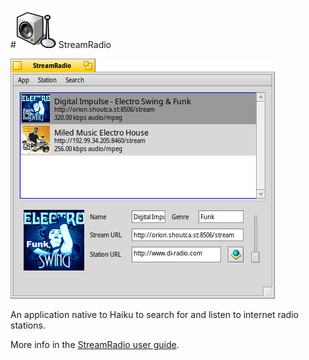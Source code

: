 #![icon](docs/icon.png)  StreamRadio

![Screenshot](docs/screenshots/05_Station_Info.png)

An application native to Haiku to search for and listen to internet radio stations.

More info in the [StreamRadio user guide](docs/userguide.md).
